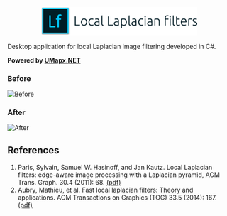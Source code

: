 <p align="center"><img width="70%" src="docs/llf_main.png" /></p>
Desktop application for local Laplacian image filtering developed in C#.

**Powered by [UMapx.NET](https://github.com/asiryan/UMapx.NET)**  

### Before
![Before](https://github.com/asiryan/Local-Laplacian-filters/blob/master/examples/before.jpg)
### After
![After](https://github.com/asiryan/Local-Laplacian-filters/blob/master/examples/after.jpg)

## References
1. Paris, Sylvain, Samuel W. Hasinoff, and Jan Kautz. Local Laplacian filters: edge-aware image processing with a Laplacian pyramid, ACM Trans. Graph. 30.4 (2011): 68. [(pdf)](https://people.csail.mit.edu/sparis/publi/2011/siggraph/Paris_11_Local_Laplacian_Filters_lowres.pdf)
2. Aubry, Mathieu, et al. Fast local laplacian filters: Theory and applications. ACM Transactions on Graphics (TOG) 33.5 (2014): 167. [(pdf)](https://www.researchgate.net/publication/281950861_Fast_Local_Laplacian_Filters_Theory_and_Applications)
